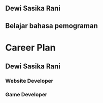 ## Dewi Sasika Rani
## Belajar bahasa pemograman

# Career Plan
## Dewi Sasika Rani
### Website Developer
### Game Developer